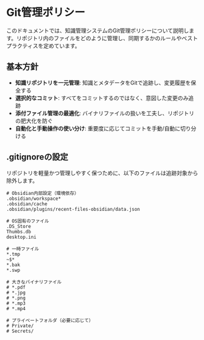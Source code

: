 # Git管理ポリシー

このドキュメントでは、知識管理システムのGit管理ポリシーについて説明します。リポジトリ内のファイルをどのように管理し、同期するかのルールやベストプラクティスを定めています。

## 基本方針

- **知識リポジトリを一元管理**: 知識とメタデータをGitで追跡し、変更履歴を保全する
- **選択的なコミット**: すべてをコミットするのではなく、意図した変更のみ追跡
- **添付ファイル管理の最適化**: バイナリファイルの扱いを工夫し、リポジトリの肥大化を防ぐ
- **自動化と手動操作の使い分け**: 重要度に応じてコミットを手動/自動に切り分ける

## .gitignoreの設定

リポジトリを軽量かつ管理しやすく保つために、以下のファイルは追跡対象から除外します。

```gitignore
# Obsidian内部設定（環境依存）
.obsidian/workspace*
.obsidian/cache
.obsidian/plugins/recent-files-obsidian/data.json

# OS固有のファイル
.DS_Store
Thumbs.db
desktop.ini

# 一時ファイル
*.tmp
~$*
*.bak
*.swp

# 大きなバイナリファイル
# *.pdf
# *.jpg
# *.png
# *.mp3
# *.mp4

# プライベートフォルダ（必要に応じて）
# Private/
# Secrets/
```


